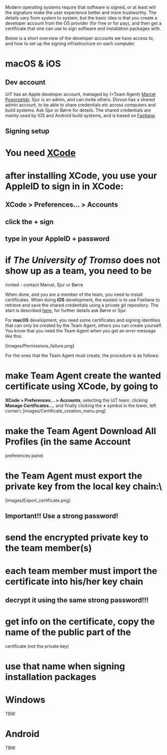 Modern operating systems require that software is signed, or at least will the
signature make the user experience better and more trustworthy. The details vary
from system to system, but the basic idea is that you create a developer account
from the OS provider (for free or for pay), and then get a certificate that one
can use to sign software and installation packages with.

Below is a short overview of the developer accounts we have access to, and how
to set up the signing infrastructure on each computer.

# macOS & iOS

## Dev account

UiT has an Apple developer account, managed by (=Team Agent)
[Marcel Pogorzelski](https://uit.no/om/enhet/ansatte/person?p_document_id=334103&p_dimension_id=88226).
Sjur is an admin, and can invite others. Divvun has a shared admin account, to
be able to share credentials etc across computers and build systems. Ask Sjur or
Børre for details. The shared credentials are mainly used by iOS and Android
build systems, and is based on [Fastlane](https://fastlane.tools).

## Signing setup

# You need [XCode](https://itunes.apple.com/us/app/xcode/id497799835?mt=12)

# after installing XCode, you use your AppleID to sign in in XCode:

## **XCode > Preferences… > Accounts**

## click the **+** sign

## type in your AppleID + password

# if _The University of Tromso_ does not show up as a team, you need to be

invited - contact Marcel, Sjur or Børre

When done, and you are a member of the team, you need to install certificates.
When doing **iOS** development, the easiest is to use Fastlane to retrieve and
save the shared credentials using a private git repository. The start is
described [here](AccessToPrivateGit.html), for further details ask Børre or Sjur.

For **macOS** development, you need some certificates and signing identities
that can only be created by the Team Agent, others you can create yourself. You
know that you need the Team Agent when you get an error message like this:

[images/Permissions_failure.png]

For the ones that the Team Agent must create, the procedure is as follows:

# make Team Agent create the wanted certificate using XCode, by going to

**XCode > Preferences… > Accounts**, selecting the UiT team, clicking
**Manage Certificates…**, and finally clicking the **+** symbol in the
lower, left corner:\\
[images/Certificate_creation_menu.png]

# make the Team Agent **Download All Profiles** (in the same Account

preferences pane)

# the Team Agent must export the private key from the local key chain:\\

[images/Export_certificate.png]

## **Important!!** Use a strong password!

# send the encrypted private key to the team member(s)

# each team member must import the certificate into his/her key chain

## decrypt it using the same strong password!!!

# get info on the certificate, copy the name of the public part of the

certificate (not the private key)

# use that name when signing installation packages

# Windows

TBW

# Android

TBW
